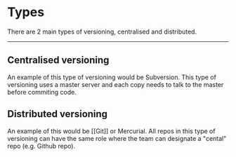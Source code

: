 # Types
There are 2 main types of versioning, centralised and distributed.

-----
## Centralised versioning
An example of this type of versioning would be Subversion. This type of versioning uses a master server and each copy needs to talk to the master before commiting code.

## Distributed versioning
An example of this would be [[Git]] or Mercurial. All repos in this type of versioning can have the same role where the team can designate a "cental" repo (e.g. Github repo).